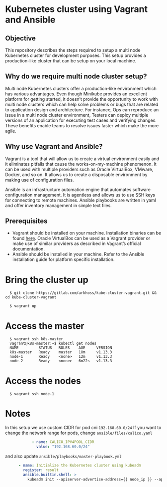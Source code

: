 # Kubernetes cluster using Vagrant and Ansible

## Objective

This repository describes the steps required to setup a multi node Kubernetes cluster for development purposes. This setup provides a production-like cluster that can be setup on your local machine.

## Why do we require multi node cluster setup?

Multi node Kubernetes clusters offer a production-like environment which has various advantages. Even though Minikube provides an excellent platform for getting started, it doesn’t provide the opportunity to work with multi node clusters which can help solve problems or bugs that are related to application design and architecture. For instance, Ops can reproduce an issue in a multi node cluster environment, Testers can deploy multiple versions of an application for executing test cases and verifying changes. These benefits enable teams to resolve issues faster which make the more agile.

## Why use Vagrant and Ansible?

Vagrant is a tool that will allow us to create a virtual environment easily and it eliminates pitfalls that cause the works-on-my-machine phenomenon. It can be used with multiple providers such as Oracle VirtualBox, VMware, Docker, and so on. It allows us to create a disposable environment by making use of configuration files.

Ansible is an infrastructure automation engine that automates software configuration management. It is agentless and allows us to use SSH keys for connecting to remote machines. Ansible playbooks are written in yaml and offer inventory management in simple text files.

## Prerequisites

- Vagrant should be installed on your machine. Installation binaries can be found [here](https://www.vagrantup.com/downloads).
Oracle VirtualBox can be used as a Vagrant provider or make use of similar providers as described in Vagrant’s official documentation.
- Ansible should be installed in your machine. Refer to the Ansible installation guide for platform specific installation.

# Bring the cluster up

      $ git clone https://gitlab.com/arkhoss/kube-cluster-vagrant.git && cd kube-cluster-vagrant

      $ vagrant up

# Access the master

      $ vagrant ssh k8s-master
      vagrant@k8s-master:~$ kubectl get nodes
      NAME         STATUS   ROLES    AGE     VERSION
      k8s-master   Ready    master   18m     v1.13.3
      node-1       Ready    <none>   12m     v1.13.3
      node-2       Ready    <none>   6m22s   v1.13.3

# Access the nodes

      $ vagrant ssh node-1

# Notes

In this setup we use custom CIDR for pod cni `192.168.60.0/24` If you want to change the network range for pods, change `ansible/files/calico.yaml`

```yaml
            - name: CALICO_IPV4POOL_CIDR
              value: "192.168.60.0/24"
```
and also update `ansible/playbooks/master-playbook.yml`

```yaml
      - name: Initialize the Kubernetes cluster using kubeadm
        register: result
        ansible.builtin.shell: >
          kubeadm init --apiserver-advertise-address={{ node_ip }} --apiserver-cert-extra-sans={{ node_ip }}  --node-name k8s-master --pod-network-cidr="192.168.60.0/24" # <<< change this range
```

